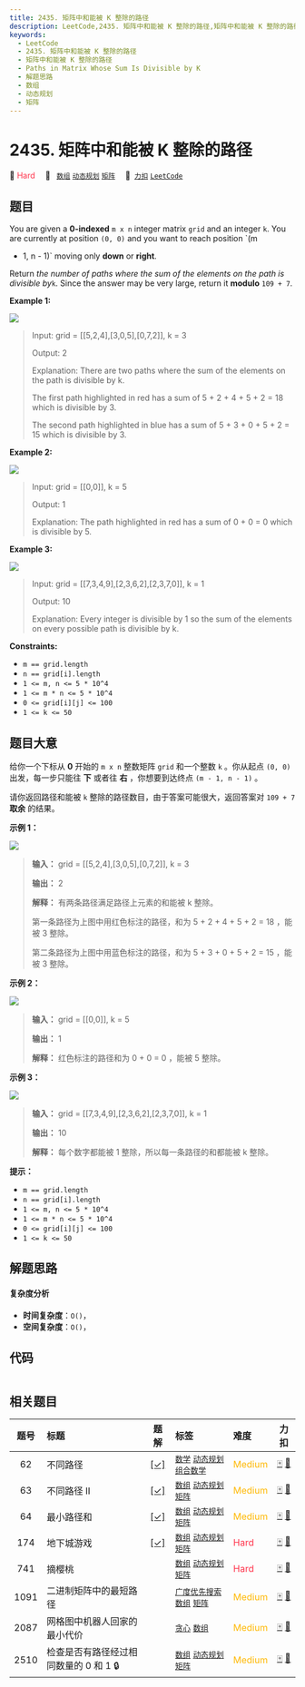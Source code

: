```yaml
---
title: 2435. 矩阵中和能被 K 整除的路径
description: LeetCode,2435. 矩阵中和能被 K 整除的路径,矩阵中和能被 K 整除的路径,Paths in Matrix Whose Sum Is Divisible by K,解题思路,数组,动态规划,矩阵
keywords:
  - LeetCode
  - 2435. 矩阵中和能被 K 整除的路径
  - 矩阵中和能被 K 整除的路径
  - Paths in Matrix Whose Sum Is Divisible by K
  - 解题思路
  - 数组
  - 动态规划
  - 矩阵
---
```


# 2435. 矩阵中和能被 K 整除的路径

🔴 <font color=#ff334b>Hard</font>&emsp; 🔖&ensp; [`数组`](/tag/array.md) [`动态规划`](/tag/dynamic-programming.md) [`矩阵`](/tag/matrix.md)&emsp; 🔗&ensp;[`力扣`](https://leetcode.cn/problems/paths-in-matrix-whose-sum-is-divisible-by-k) [`LeetCode`](https://leetcode.com/problems/paths-in-matrix-whose-sum-is-divisible-by-k)

## 题目

You are given a **0-indexed** `m x n` integer matrix `grid` and an integer
`k`. You are currently at position `(0, 0)` and you want to reach position `(m
- 1, n - 1)` moving only **down** or **right**.

Return _the number of paths where the sum of the elements on the path is
divisible by_`k`. Since the answer may be very large, return it **modulo**
`109 + 7`.



**Example 1:**

![](https://assets.leetcode.com/uploads/2022/08/13/image-20220813183124-1.png)

> Input: grid = [[5,2,4],[3,0,5],[0,7,2]], k = 3
> 
> Output: 2
> 
> Explanation: There are two paths where the sum of the elements on the path is divisible by k.
> 
> The first path highlighted in red has a sum of 5 + 2 + 4 + 5 + 2 = 18 which is divisible by 3.
> 
> The second path highlighted in blue has a sum of 5 + 3 + 0 + 5 + 2 = 15 which is divisible by 3.

**Example 2:**

![](https://assets.leetcode.com/uploads/2022/08/17/image-20220817112930-3.png)

> Input: grid = [[0,0]], k = 5
> 
> Output: 1
> 
> Explanation: The path highlighted in red has a sum of 0 + 0 = 0 which is divisible by 5.

**Example 3:**

![](https://assets.leetcode.com/uploads/2022/08/12/image-20220812224605-3.png)

> Input: grid = [[7,3,4,9],[2,3,6,2],[2,3,7,0]], k = 1
> 
> Output: 10
> 
> Explanation: Every integer is divisible by 1 so the sum of the elements on every possible path is divisible by k.

**Constraints:**

  * `m == grid.length`
  * `n == grid[i].length`
  * `1 <= m, n <= 5 * 10^4`
  * `1 <= m * n <= 5 * 10^4`
  * `0 <= grid[i][j] <= 100`
  * `1 <= k <= 50`


## 题目大意

给你一个下标从 **0**  开始的 `m x n` 整数矩阵 `grid` 和一个整数 `k` 。你从起点 `(0, 0)` 出发，每一步只能往
**下**  或者往 **右**  ，你想要到达终点 `(m - 1, n - 1)` 。

请你返回路径和能被 `k` 整除的路径数目，由于答案可能很大，返回答案对 `109 + 7` **取余**  的结果。



**示例 1：**

![](https://assets.leetcode.com/uploads/2022/08/13/image-20220813183124-1.png)

> 
> 
> 
> 
> 
> **输入：** grid = [[5,2,4],[3,0,5],[0,7,2]], k = 3
> 
> **输出：** 2
> 
> **解释：** 有两条路径满足路径上元素的和能被 k 整除。
> 
> 第一条路径为上图中用红色标注的路径，和为 5 + 2 + 4 + 5 + 2 = 18 ，能被 3 整除。
> 
> 第二条路径为上图中用蓝色标注的路径，和为 5 + 3 + 0 + 5 + 2 = 15 ，能被 3 整除。
> 
> 

**示例 2：**

![](https://assets.leetcode.com/uploads/2022/08/17/image-20220817112930-3.png)

> 
> 
> 
> 
> 
> **输入：** grid = [[0,0]], k = 5
> 
> **输出：** 1
> 
> **解释：** 红色标注的路径和为 0 + 0 = 0 ，能被 5 整除。
> 
> 

**示例 3：**

![](https://assets.leetcode.com/uploads/2022/08/12/image-20220812224605-3.png)

> 
> 
> 
> 
> 
> **输入：** grid = [[7,3,4,9],[2,3,6,2],[2,3,7,0]], k = 1
> 
> **输出：** 10
> 
> **解释：** 每个数字都能被 1 整除，所以每一条路径的和都能被 k 整除。
> 
> 



**提示：**

  * `m == grid.length`
  * `n == grid[i].length`
  * `1 <= m, n <= 5 * 10^4`
  * `1 <= m * n <= 5 * 10^4`
  * `0 <= grid[i][j] <= 100`
  * `1 <= k <= 50`


## 解题思路

#### 复杂度分析

- **时间复杂度**：`O()`，
- **空间复杂度**：`O()`，

## 代码

```javascript

```

## 相关题目

<!-- prettier-ignore -->
| 题号 | 标题 | 题解 | 标签 | 难度 | 力扣 |
| :------: | :------ | :------: | :------ | :------ | :------: |
| 62 | 不同路径 | [[✓]](/problem/0062.md) |  [`数学`](/tag/math.md) [`动态规划`](/tag/dynamic-programming.md) [`组合数学`](/tag/combinatorics.md) | <font color=#ffb800>Medium</font> | [🀄️](https://leetcode.cn/problems/unique-paths) [🔗](https://leetcode.com/problems/unique-paths) |
| 63 | 不同路径 II | [[✓]](/problem/0063.md) |  [`数组`](/tag/array.md) [`动态规划`](/tag/dynamic-programming.md) [`矩阵`](/tag/matrix.md) | <font color=#ffb800>Medium</font> | [🀄️](https://leetcode.cn/problems/unique-paths-ii) [🔗](https://leetcode.com/problems/unique-paths-ii) |
| 64 | 最小路径和 | [[✓]](/problem/0064.md) |  [`数组`](/tag/array.md) [`动态规划`](/tag/dynamic-programming.md) [`矩阵`](/tag/matrix.md) | <font color=#ffb800>Medium</font> | [🀄️](https://leetcode.cn/problems/minimum-path-sum) [🔗](https://leetcode.com/problems/minimum-path-sum) |
| 174 | 地下城游戏 | [[✓]](/problem/0174.md) |  [`数组`](/tag/array.md) [`动态规划`](/tag/dynamic-programming.md) [`矩阵`](/tag/matrix.md) | <font color=#ff334b>Hard</font> | [🀄️](https://leetcode.cn/problems/dungeon-game) [🔗](https://leetcode.com/problems/dungeon-game) |
| 741 | 摘樱桃 |  |  [`数组`](/tag/array.md) [`动态规划`](/tag/dynamic-programming.md) [`矩阵`](/tag/matrix.md) | <font color=#ff334b>Hard</font> | [🀄️](https://leetcode.cn/problems/cherry-pickup) [🔗](https://leetcode.com/problems/cherry-pickup) |
| 1091 | 二进制矩阵中的最短路径 |  |  [`广度优先搜索`](/tag/breadth-first-search.md) [`数组`](/tag/array.md) [`矩阵`](/tag/matrix.md) | <font color=#ffb800>Medium</font> | [🀄️](https://leetcode.cn/problems/shortest-path-in-binary-matrix) [🔗](https://leetcode.com/problems/shortest-path-in-binary-matrix) |
| 2087 | 网格图中机器人回家的最小代价 |  |  [`贪心`](/tag/greedy.md) [`数组`](/tag/array.md) | <font color=#ffb800>Medium</font> | [🀄️](https://leetcode.cn/problems/minimum-cost-homecoming-of-a-robot-in-a-grid) [🔗](https://leetcode.com/problems/minimum-cost-homecoming-of-a-robot-in-a-grid) |
| 2510 | 检查是否有路径经过相同数量的 0 和 1 🔒 |  |  [`数组`](/tag/array.md) [`动态规划`](/tag/dynamic-programming.md) [`矩阵`](/tag/matrix.md) | <font color=#ffb800>Medium</font> | [🀄️](https://leetcode.cn/problems/check-if-there-is-a-path-with-equal-number-of-0s-and-1s) [🔗](https://leetcode.com/problems/check-if-there-is-a-path-with-equal-number-of-0s-and-1s) |